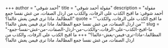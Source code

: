 +++
author = "أحمد شوقي"
title = "مقولة أحمد شوقي"
description = "مقولة أحمد شوقي: ما اقبح الكذب على الرفات، والكذب من ارذل الصفات، من غش نفسا جمع المظالما، ماذا ترى فيمن يغش عالما؟"
quote = '''ما اقبح الكذب على الرفات، والكذب من ارذل الصفات، من غش نفسا جمع المظالما، ماذا ترى فيمن يغش عالما؟'''
slug = "ما-اقبح-الكذب-على-الرفات،-والكذب-من-ارذل-الصفات،-من-غش-نفسا-جمع-المظالما،-ماذا-ترى-فيمن-يغش-عالما؟"
+++
ما اقبح الكذب على الرفات، والكذب من ارذل الصفات، من غش نفسا جمع المظالما، ماذا ترى فيمن يغش عالما؟
